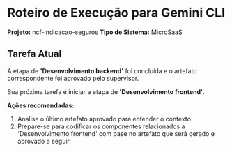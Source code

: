 # Roteiro de Execução para Gemini CLI

**Projeto:** ncf-indicacao-seguros
**Tipo de Sistema:** MicroSaaS

## Tarefa Atual

A etapa de **'Desenvolvimento backend'** foi concluída e o artefato correspondente foi aprovado pelo supervisor.

Sua próxima tarefa é iniciar a etapa de **'Desenvolvimento frontend'**.

**Ações recomendadas:**
1. Analise o último artefato aprovado para entender o contexto.
2. Prepare-se para codificar os componentes relacionados a 'Desenvolvimento frontend' com base no artefato que será gerado e aprovado a seguir.
